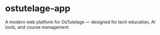 # ostutelage-app
A modern web platform for OsTutelage — designed for tech education, AI tools, and course management.
